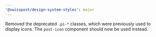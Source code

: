 ```yaml
---
'@swisspost/design-system-styles': major
---
```


Removed the deprecated `.pi-*` classes, which were previously used to display icons. The `post-icon` component should now be used instead.
